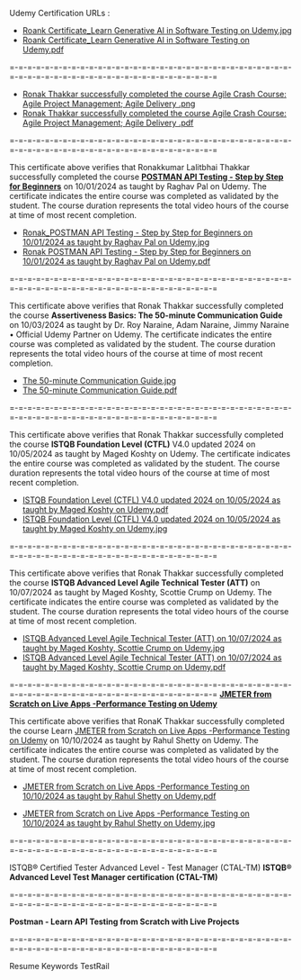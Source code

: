 Udemy Certification URLs :


- [Roank Certificate_Learn Generative AI in Software Testing on Udemy.jpg](https://udemy-certificate.s3.amazonaws.com/image/UC-0ee0677f-56f9-4a53-a722-9813c93da9d5.jpg)
- [Roank Certificate_Learn Generative AI in Software Testing on Udemy.pdf](https://udemy-certificate.s3.amazonaws.com/pdf/UC-0ee0677f-56f9-4a53-a722-9813c93da9d5.pdf)

=-=-=-=-=-=-=-=-=-=-=-=-=-=-=-=-=-=-=-=-=-=-=-=-=-=-=-=-=-=-=-=-=-=-=-=-=-=-=-=-=-=-=-=-=-=-=-=-=-=-=-=-=-=-=-=


- [Ronak Thakkar successfully completed the course Agile Crash Course: Agile Project Management; Agile Delivery .png](https://udemy-certificate.s3.amazonaws.com/image/UC-dae8239a-085e-45a3-841b-a50a392302ca.jpg) 
- [Ronak Thakkar successfully completed the course Agile Crash Course: Agile Project Management; Agile Delivery .pdf](https://udemy-certificate.s3.amazonaws.com/pdf/UC-dae8239a-085e-45a3-841b-a50a392302ca.pdf)
  

=-=-=-=-=-=-=-=-=-=-=-=-=-=-=-=-=-=-=-=-=-=-=-=-=-=-=-=-=-=-=-=-=-=-=-=-=-=-=-=-=-=-=-=-=-=-=-=-=-=-=-=-=-=-=-=

This certificate above verifies that Ronakkumar Lalitbhai Thakkar successfully completed the course [**POSTMAN API Testing - Step by Step for Beginners**](https://tm.udemy.com/certificate/UC-1d184da0-3cdd-4899-98fc-573765ce9d0f/) on 10/01/2024 as taught by Raghav Pal on Udemy. The certificate indicates the entire course was completed as validated by the student. The course duration represents the total video hours of the course at time of most recent completion.


- [Ronak_POSTMAN API Testing - Step by Step for Beginners on 10/01/2024 as taught by Raghav Pal on Udemy.jpg](https://udemy-certificate.s3.amazonaws.com/image/UC-1d184da0-3cdd-4899-98fc-573765ce9d0f.jpg)
- [Ronak POSTMAN API Testing - Step by Step for Beginners on 10/01/2024 as taught by Raghav Pal on Udemy.pdf](https://udemy-certificate.s3.amazonaws.com/pdf/UC-1d184da0-3cdd-4899-98fc-573765ce9d0f.pdf)

=-=-=-=-=-=-=-=-=-=-=-=-=-=-=-=-=-=-=-=-=-=-=-=-=-=-=-=-=-=-=-=-=-=-=-=-=-=-=-=-=-=-=-=-=-=-=-=-=-=-=-=-=-=-=-=

This certificate above verifies that Ronak Thakkar successfully completed the course **Assertiveness Basics: The 50-minute Communication Guide** on 10/03/2024 as taught by Dr. Roy Naraine, Adam Naraine, Jimmy Naraine • Official Udemy Partner on Udemy. The certificate indicates the entire course was completed as validated by the student. The course duration represents the total video hours of the course at time of most recent completion.

- [The 50-minute Communication Guide.jpg](https://udemy-certificate.s3.amazonaws.com/image/UC-fdfc542b-a8eb-465c-91fb-d9444e33aa4f.jpg)
- [The 50-minute Communication Guide.pdf](https://udemy-certificate.s3.amazonaws.com/pdf/UC-fdfc542b-a8eb-465c-91fb-d9444e33aa4f.pdf)

=-=-=-=-=-=-=-=-=-=-=-=-=-=-=-=-=-=-=-=-=-=-=-=-=-=-=-=-=-=-=-=-=-=-=-=-=-=-=-=-=-=-=-=-=-=-=-=-=-=-=-=-=-=-=-=

This certificate above verifies that Ronak Thakkar successfully completed the course **ISTQB Foundation Level (CTFL)** V4.0 updated 2024 on 10/05/2024 as taught by Maged Koshty on Udemy. The certificate indicates the entire course was completed as validated by the student. The course duration represents the total video hours of the course at time of most recent completion.

- [ISTQB Foundation Level (CTFL) V4.0 updated 2024 on 10/05/2024 as taught by Maged Koshty on Udemy.pdf](https://udemy-certificate.s3.amazonaws.com/pdf/UC-0c9cf432-b956-4156-83fe-ddc3486e33a3.pdf)
- [ISTQB Foundation Level (CTFL) V4.0 updated 2024 on 10/05/2024 as taught by Maged Koshty on Udemy.jpg](https://udemy-certificate.s3.amazonaws.com/image/UC-0c9cf432-b956-4156-83fe-ddc3486e33a3.jpg)

=-=-=-=-=-=-=-=-=-=-=-=-=-=-=-=-=-=-=-=-=-=-=-=-=-=-=-=-=-=-=-=-=-=-=-=-=-=-=-=-=-=-=-=-=-=-=-=-=-=-=-=-=-=-=-=

This certificate above verifies that Ronak Thakkar successfully completed the course **ISTQB Advanced Level Agile Technical Tester (ATT)** on 10/07/2024 as taught by Maged Koshty, Scottie Crump on Udemy. The certificate indicates the entire course was completed as validated by the student. The course duration represents the total video hours of the course at time of most recent completion.

- [ISTQB Advanced Level Agile Technical Tester (ATT) on 10/07/2024 as taught by Maged Koshty, Scottie Crump on Udemy.jpg](https://udemy-certificate.s3.amazonaws.com/image/UC-62470d60-a0fe-4f05-abbe-db40211792cc.jpg)
- [ISTQB Advanced Level Agile Technical Tester (ATT) on 10/07/2024 as taught by Maged Koshty, Scottie Crump on Udemy.pdf](https://udemy-certificate.s3.amazonaws.com/pdf/UC-62470d60-a0fe-4f05-abbe-db40211792cc.pdf)

=-=-=-=-=-=-=-=-=-=-=-=-=-=-=-=-=-=-=-=-=-=-=-=-=-=-=-=-=-=-=-=-=-=-=-=-=-=-=-=-=-=-=-=-=-=-=-=-=-=-=-=-=-=-=-=
**[JMETER from Scratch on Live Apps -Performance Testing on Udemy](https://tm.udemy.com/certificate/UC-7d13c8bb-24a4-4e9d-bbaf-b81b6fe3cf8d/)**

This certificate above verifies that RonaK Thakkar successfully completed the course Learn [JMETER from Scratch on Live Apps -Performance Testing on Udemy](https://tm.udemy.com/certificate/UC-7d13c8bb-24a4-4e9d-bbaf-b81b6fe3cf8d/) on 10/10/2024 as taught by Rahul Shetty on Udemy. The certificate indicates the entire course was completed as validated by the student. The course duration represents the total video hours of the course at time of most recent completion.

- [JMETER from Scratch on Live Apps -Performance Testing on 10/10/2024 as taught by Rahul Shetty on Udemy.pdf](https://udemy-certificate.s3.amazonaws.com/pdf/UC-7d13c8bb-24a4-4e9d-bbaf-b81b6fe3cf8d.pdf)

- [JMETER from Scratch on Live Apps -Performance Testing on 10/10/2024 as taught by Rahul Shetty on Udemy.jpg](https://udemy-certificate.s3.amazonaws.com/image/UC-7d13c8bb-24a4-4e9d-bbaf-b81b6fe3cf8d.jpg)



=-=-=-=-=-=-=-=-=-=-=-=-=-=-=-=-=-=-=-=-=-=-=-=-=-=-=-=-=-=-=-=-=-=-=-=-=-=-=-=-=-=-=-=-=-=-=-=-=-=-=-=-=-=-=-=

ISTQB® Certified Tester Advanced Level - Test Manager (CTAL-TM)
**ISTQB® Advanced Level Test Manager certification (CTAL-TM)**



=-=-=-=-=-=-=-=-=-=-=-=-=-=-=-=-=-=-=-=-=-=-=-=-=-=-=-=-=-=-=-=-=-=-=-=-=-=-=-=-=-=-=-=-=-=-=-=-=-=-=-=-=-=-=-=

**Postman - Learn API Testing from Scratch with Live Projects**

=-=-=-=-=-=-=-=-=-=-=-=-=-=-=-=-=-=-=-=-=-=-=-=-=-=-=-=-=-=-=-=-=-=-=-=-=-=-=-=-=-=-=-=-=-=-=-=-=-=-=-=-=-=-=-=


Resume Keywords
TestRail



